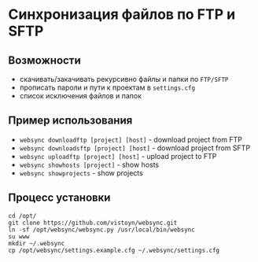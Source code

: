 # Синхронизация файлов по FTP и SFTP

## Возможности
- скачивать/закачивать рекурсивно файлы и папки по `FTP/SFTP`
- прописать пароли и пути к проектам в `settings.cfg`
- список исключения файлов и папок

## Пример использования
- `websync downloadftp [project] [host]` - download project from FTP
- `websync downloadsftp [project] [host]` - download project from SFTP
- `websync uploadftp [project] [host]` - upload project to FTP
- `websync showhosts [project]` - show hosts
- `websync showprojects` - show projects

## Процесс установки
```
cd /opt/
git clone https://github.com/vistoyn/websync.git
ln -sf /opt/websync/websync.py /usr/local/bin/websync
su www
mkdir ~/.websync
cp /opt/websync/settings.example.cfg ~/.websync/settings.cfg
```
